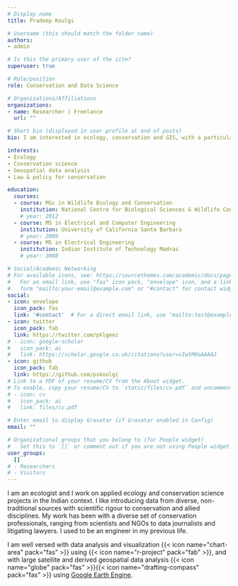 ```yaml
---
# Display name
title: Pradeep Koulgi

# Username (this should match the folder name)
authors:
- admin

# Is this the primary user of the site?
superuser: true

# Role/position
role: Conservation and Data Science

# Organizations/Affiliations
organizations:
- name: Researcher | Freelance
  url: ""

# Short bio (displayed in user profile at end of posts)
bio: I am interested in ecology, conservation and GIS, with a particular focus on open data science using public datasets.

interests:
- Ecology
- Conservation science
- Geospatial data analysis
- Law & policy for conservation

education:
  courses:
  - course: MSc in Wildlife Biology and Conservation
    institution: National Centre for Biological Sciences & Wildlife Conservation Society India Program
    # year: 2012
  - course: MS in Electrical and Computer Engineering
    institution: University of California Santa Barbara
    # year: 2009
  - course: MS in Electrical Engineering
    institution: Indian Institute of Technology Madras
    # year: 2008

# Social/Academic Networking
# For available icons, see: https://sourcethemes.com/academic/docs/page-builder/#icons
#   For an email link, use "fas" icon pack, "envelope" icon, and a link in the
#   form "mailto:your-email@example.com" or "#contact" for contact widget.
social:
- icon: envelope
  icon_pack: fas
  link: '#contact'  # For a direct email link, use "mailto:test@example.org".
- icon: twitter
  icon_pack: fab
  link: https://twitter.com/pklgeez
# - icon: google-scholar
#   icon_pack: ai
#   link: https://scholar.google.co.uk/citations?user=sIwtMXoAAAAJ
- icon: github
  icon_pack: fab
  link: https://github.com/pskoulgi
# Link to a PDF of your resume/CV from the About widget.
# To enable, copy your resume/CV to `static/files/cv.pdf` and uncomment the lines below.
# - icon: cv
#   icon_pack: ai
#   link: files/cv.pdf

# Enter email to display Gravatar (if Gravatar enabled in Config)
email: ""

# Organizational groups that you belong to (for People widget)
#   Set this to `[]` or comment out if you are not using People widget.
user_groups:
  []
# - Researchers
# - Visitors
---
```


I am an ecologist and I work on applied ecology and conservation science projects in the Indian context. I like introducing data from diverse, non-traditional sources with scientific rigour to conservation and allied disciplines. My work has been with a diverse set of conservation professionals, ranging from scientists and NGOs to data journalists and litigating lawyers. I used to be an engineer in my previous life.

I am well versed with data analysis and visualization {{< icon name="chart-area" pack="fas" >}} using {{< icon name="r-project" pack="fab" >}}, and with large satellite and derived geospatial data analysis {{< icon name="globe" pack="fas" >}}{{< icon name="drafting-compass" pack="fas" >}} using [Google Earth Engine](earthengine.google.com). 
